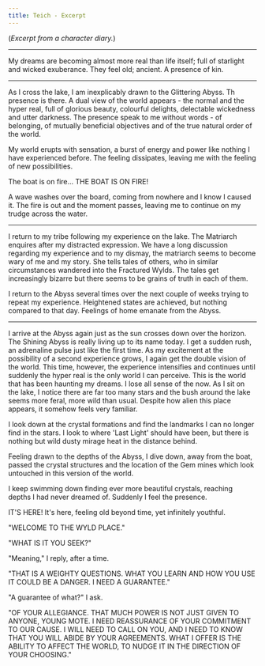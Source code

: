 ```yaml
---
title: Teich - Excerpt
---
```


(*Excerpt from a character diary.*)

---

My dreams are becoming almost more real than life itself; full of starlight and wicked exuberance. They feel old; ancient. A presence of kin.

---

As I cross the lake, I am inexplicably drawn to the Glittering Abyss. Th presence is there. A dual view of the world appears - the normal and the hyper real, full of glorious beauty, colourful delights, delectable wickedness and utter darkness. The presence speak to me without words - of belonging, of mutually beneficial objectives and of the true natural order of the world.

My world erupts with sensation, a burst of energy and power like nothing I have experienced before. The feeling dissipates, leaving me with the feeling of new possibilities.

The boat is on fire… THE BOAT IS ON FIRE!

A wave washes over the board, coming from nowhere and I know I caused it. The fire is out and the moment passes, leaving me to continue on my trudge across the water.

---

I return to my tribe following my experience on the lake. The Matriarch enquires after my distracted expression. We have a long discussion regarding my experience and to my dismay, the matriarch seems to become wary of me and my story. She tells tales of others, who in similar circumstances wandered into the Fractured Wylds. The tales get increasingly bizarre but there seems to be grains of truth in each of them.

I return to the Abyss several times over the next couple of weeks trying to repeat my experience. Heightened states are achieved, but nothing compared to that day. Feelings of home emanate from the Abyss.

---

I arrive at the Abyss again just as the sun crosses down over the horizon. The Shining Abyss is really living up to its name today. I get a sudden rush, an adrenaline pulse just like the first time. As my excitement at the possibility of a second experience grows, I again get the double vision of the world. This time, however, the experience intensifies and continues until suddenly the hyper real is the only world I can perceive. This is the world that has been haunting my dreams. I lose all sense of the now. As I sit on the lake, I notice there are far too many stars and the bush around the lake seems more feral, more wild than usual. Despite how alien this place appears, it somehow feels very familiar.

I look down at the crystal formations and find the landmarks I can no longer find in the stars. I look to where 'Last Light' should have been, but there is nothing but wild dusty mirage heat in the distance behind.

Feeling drawn to the depths of the Abyss, I dive down, away from the boat, passed the crystal structures and the location of the Gem mines which look untouched in this version of the world.

I keep swimming down finding ever more beautiful crystals, reaching depths I had never dreamed of. Suddenly I feel the presence.

IT'S HERE! It's here, feeling old beyond time, yet infinitely youthful.

"WELCOME TO THE WYLD PLACE."

"WHAT IS IT YOU SEEK?"

"Meaning," I reply, after a time.

"THAT IS A WEIGHTY QUESTIONS. WHAT YOU LEARN AND HOW YOU USE IT COULD BE A DANGER. I NEED A GUARANTEE."

"A guarantee of what?" I ask.

"OF YOUR ALLEGIANCE. THAT MUCH POWER IS NOT JUST GIVEN TO ANYONE, YOUNG MOTE. I NEED REASSURANCE OF YOUR COMMITMENT TO OUR CAUSE. I WILL NEED TO CALL ON YOU, AND I NEED TO KNOW THAT YOU WILL ABIDE BY YOUR AGREEMENTS. WHAT I OFFER IS THE ABILITY TO AFFECT THE WORLD, TO NUDGE IT IN THE DIRECTION OF YOUR CHOOSING."
